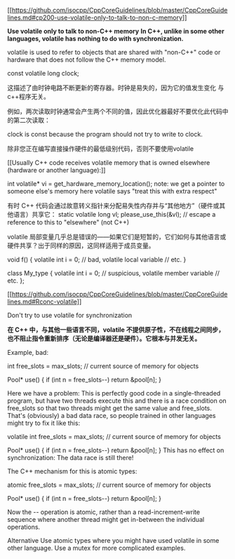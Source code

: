 [[https://github.com/isocpp/CppCoreGuidelines/blob/master/CppCoreGuidelines.md#cp200-use-volatile-only-to-talk-to-non-c-memory]]

**Use volatile only to talk to non-C++ memory**
**In C++, unlike in some other languages, volatile has nothing to do with synchronization.**

volatile is used to refer to objects that are shared with "non-C++" code
or hardware that does not follow the C++ memory model.

const volatile long clock;

这描述了由时钟电路不断更新的寄存器。时钟是易失的，因为它的值发生变化 与c++程序无关。

例如，两次读取时钟通常会产生两个不同的值，因此优化器最好不要优化此代码中的第二次读取：

clock is const because the program should not try to write to clock.

除非您正在编写直接操作硬件的最低级别代码，否则不要使用volatile

[[Usually C++ code receives volatile memory that is owned elsewhere (hardware or another language):]]

int volatile* vi = get_hardware_memory_location();
  note: we get a pointer to someone else's memory here
  volatile says "treat this with extra respect"

有时 C++ 代码会通过故意转义指针来分配易失性内存并与“其他地方”（硬件或其他语言）共享它：
static volatile long vl;
please_use_this(&vl);   // escape a reference to this to "elsewhere" (not C++)

volatile 局部变量几乎总是错误的——如果它们是短暂的，它们如何与其他语言或硬件共享？出于同样的原因，这同样适用于成员变量。

void f()
{
    volatile int i = 0; // bad, volatile local variable
    // etc.
}

class My_type {
    volatile int i = 0; // suspicious, volatile member variable
    // etc.
};

[[https://github.com/isocpp/CppCoreGuidelines/blob/master/CppCoreGuidelines.md#Rconc-volatile]]

Don't try to use volatile for synchronization

**在 C++ 中，与其他一些语言不同，volatile 不提供原子性，不在线程之间同步，也不阻止指令重新排序（无论是编译器还是硬件）。它根本与并发无关。**

Example, bad:

int free_slots = max_slots; // current source of memory for objects

Pool* use()
{
    if (int n = free_slots--) return &pool[n];
}

Here we have a problem: This is perfectly good code in a single-threaded program, but have two threads execute this and there is a race condition on free_slots so that two threads might get the same value and free_slots. That's (obviously) a bad data race, so people trained in other languages might try to fix it like this:

volatile int free_slots = max_slots; // current source of memory for objects

Pool* use()
{
    if (int n = free_slots--) return &pool[n];
}
This has no effect on synchronization: The data race is still there!

The C++ mechanism for this is atomic types:

atomic<int> free_slots = max_slots; // current source of memory for objects

Pool* use()
{
    if (int n = free_slots--) return &pool[n];
}

Now the -- operation is atomic, rather than a read-increment-write sequence where another thread might get in-between the individual operations.

Alternative
Use atomic types where you might have used volatile in some other language. Use a mutex for more complicated examples.
